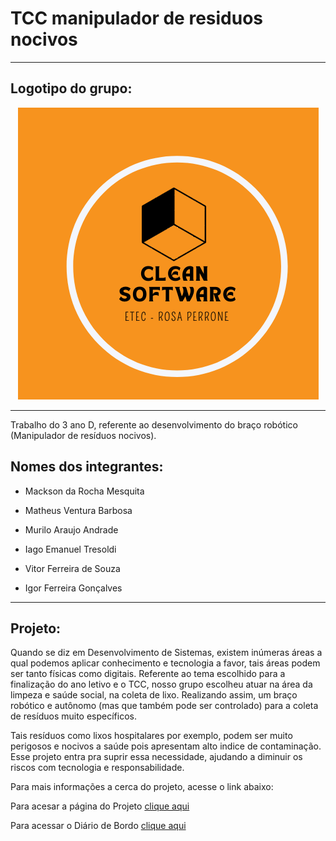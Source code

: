 # TCC manipulador de residuos nocivos 
---

## Logotipo do grupo:

<center>

![logo](./diario/Imagens/logo_fev.png)

</center>

---

Trabalho do 3 ano D, referente ao desenvolvimento do braço robótico (Manipulador de resíduos nocivos). 

## Nomes dos integrantes:                            

* Mackson da Rocha Mesquita

* Matheus Ventura Barbosa                    

* Murilo Araujo Andrade 

* Iago Emanuel Tresoldi 

* Vitor Ferreira de Souza 

* Igor Ferreira Gonçalves

---

## Projeto:

Quando se diz em Desenvolvimento de Sistemas, existem inúmeras áreas a qual podemos
aplicar conhecimento e tecnologia a favor, tais áreas podem ser tanto físicas como digitais. Referente ao tema escolhido para a finalização do ano letivo e o TCC, nosso
grupo escolheu atuar na área da limpeza e saúde social, na coleta de lixo. Realizando
assim, um braço robótico e autônomo (mas que também pode ser controlado) para a coleta
de resíduos muito específicos.

Tais resíduos como lixos hospitalares por exemplo, podem ser muito perigosos e nocivos a saúde pois apresentam alto indice de contaminação. Esse projeto entra pra suprir essa necessidade, ajudando a diminuir os riscos com tecnologia e responsabilidade.              


Para mais informações a cerca do projeto, acesse o link abaixo:

Para acesar a página do Projeto [clique aqui](https://github.com/AlunoMackson/TCCManipulador-de-Residuos-Nocivos/blob/main/projeto/projeto.md)

Para acessar o Diário de Bordo [clique aqui](https://github.com/AlunoMackson/TCCManipulador-de-Residuos-Nocivos/blob/main/diario/diario_fev.md)                    

